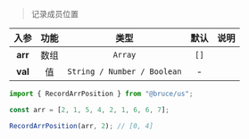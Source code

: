 > 记录成员位置

入参|功能|类型|默认|说明
:-:|:-:|:-:|:-:|-
**arr**|数组|`Array`|`[]`
**val**|值|`String / Number / Boolean`|-

```js
import { RecordArrPosition } from "@bruce/us";

const arr = [2, 1, 5, 4, 2, 1, 6, 6, 7];

RecordArrPosition(arr, 2); // [0, 4]
```